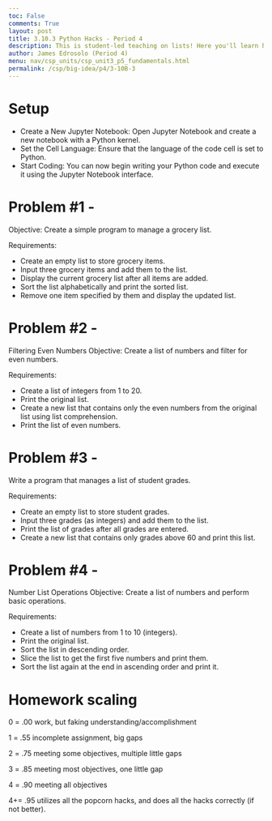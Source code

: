 ```yaml
---
toc: False
comments: True
layout: post
title: 3.10.3 Python Hacks - Period 4
description: This is student-led teaching on lists! Here you'll learn how to manipulate individual elements or items in a list using indexing.
author: James Edrosolo (Period 4)
menu: nav/csp_units/csp_unit3_p5_fundamentals.html
permalink: /csp/big-idea/p4/3-10B-3
---
```


# Setup 
- Create a New Jupyter Notebook: Open Jupyter Notebook and create a new notebook with a Python kernel.
- Set the Cell Language: Ensure that the language of the code cell is set to Python.
- Start Coding: You can now begin writing your Python code and execute it using the Jupyter Notebook interface.


# Problem #1 - 
Objective: Create a simple program to manage a grocery list.

Requirements:
- Create an empty list to store grocery items.
- Input three grocery items and add them to the list.
- Display the current grocery list after all items are added.
- Sort the list alphabetically and print the sorted list.
- Remove one item specified by them and display the updated list.

# Problem #2 - 
Filtering Even Numbers
Objective: Create a list of numbers and filter for even numbers.

Requirements:
- Create a list of integers from 1 to 20.
- Print the original list.
- Create a new list that contains only the even numbers from the original list using list comprehension.
- Print the list of even numbers.

# Problem #3 -
Write a program that manages a list of student grades.

Requirements:
- Create an empty list to store student grades.
- Input three grades (as integers) and add them to the list.
- Print the list of grades after all grades are entered.
- Create a new list that contains only grades above 60 and print this list.

# Problem #4 -
Number List Operations
Objective: Create a list of numbers and perform basic operations.

Requirements:
- Create a list of numbers from 1 to 10 (integers).
- Print the original list.
- Sort the list in descending order.
- Slice the list to get the first five numbers and print them.
- Sort the list again at the end in ascending order and print it.

# Homework scaling

0 = .00 work, but faking understanding/accomplishment

1 = .55 incomplete assignment, big gaps

2 = .75 meeting some objectives, multiple little gaps

3 = .85 meeting most objectives, one little gap

4 = .90 meeting all objectives

4+= .95 utilizes all the popcorn hacks, and does all the hacks correctly (if not better).

<script src="https://utteranc.es/client.js"
        repo="open-coding-society/pages"
        issue-term="title"
        label="blogpost-comment"
        theme="github-light"
        crossorigin="anonymous"
        async>
</script>


<script src="https://utteranc.es/client.js"
        repo="open-coding-society/pages"
        issue-term="title"
        label="blogpost-comment"
        theme="github-light"
        crossorigin="anonymous"
        async>
</script>
